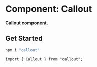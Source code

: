 # Component: Callout

**Callout component.**

## Get Started

```sh
npm i "callout"
```

```
import { Callout } from "callout";
```
